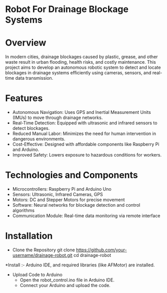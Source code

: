 # Robot For Drainage Blockage Systems

# Overview
In modern cities, drainage blockages caused by plastic, grease, and other waste result in urban flooding, health risks, and costly maintenance. This project aims to develop an autonomous robotic system to detect and locate blockages in drainage systems efficiently using cameras, sensors, and real-time data transmission.

# Features

* Autonomous Navigation: Uses GPS and Inertial Measurement Units (IMUs) to move through drainage networks.
* Real-Time Detection: Equipped with ultrasonic and infrared sensors to detect blockages.
* Reduced Manual Labor: Minimizes the need for human intervention in dangerous environments.
* Cost-Effective: Designed with affordable components like Raspberry Pi and Arduino.
* Improved Safety: Lowers exposure to hazardous conditions for workers.


# Technologies and Components

* Microcontrollers: Raspberry Pi and Arduino Uno
* Sensors: Ultrasonic, Infrared Cameras, GPS
* Motors: DC and Stepper Motors for precise movement
* Software: Neural networks for blockage detection and control algorithms
* Communication Module: Real-time data monitoring via remote interface

# Installation

* Clone the Repository
  git clone https://github.com/your-username/drainage-robot.git
cd drainage-robot

*Install :-
Arduino IDE, and required libraries (like AFMotor) are installed.

* Upload Code to Arduino
  * Open the robot_control.ino file in Arduino IDE.
  * Connect your Arduino and upload the code.
 
